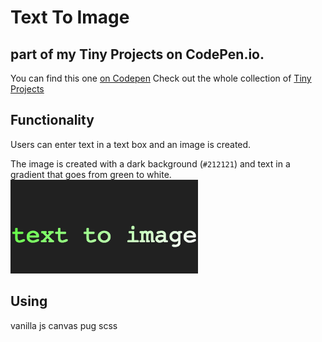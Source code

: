 # Text To Image

## part of my Tiny Projects on CodePen.io.
You can find this one [on Codepen](https://codepen.io/jessachandler/pen/YOVLxV)
Check out the whole collection of [Tiny Projects](https://codepen.io/collection/XoWbmB/)

## Functionality
Users can enter text in a text box and an image is created.

The image is created with a dark background (`#212121`) and text in a gradient that goes from green to white.
![example image](/images/testimage.png)

## Using
vanilla js
canvas
pug
scss
